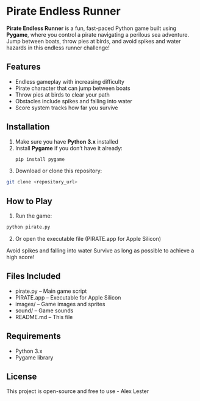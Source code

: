 # Pirate Endless Runner

**Pirate Endless Runner** is a fun, fast-paced Python game built using **Pygame**, where you control a pirate navigating a perilous sea adventure. Jump between boats, throw pies at birds, and avoid spikes and water hazards in this endless runner challenge!

## Features
- Endless gameplay with increasing difficulty
- Pirate character that can jump between boats
- Throw pies at birds to clear your path
- Obstacles include spikes and falling into water
- Score system tracks how far you survive

## Installation
1. Make sure you have **Python 3.x** installed
2. Install **Pygame** if you don’t have it already:
   ```bash
   pip install pygame
   ```
3. Download or clone this repository:
  ```bash
  git clone <repository_url>
   ```
## How to Play
1. Run the game:
  ```bash
  python pirate.py
   ```
2. Or open the executable file (PIRATE.app for Apple Silicon)

Avoid spikes and falling into water
Survive as long as possible to achieve a high score!

## Files Included
- pirate.py – Main game script
- PIRATE.app – Executable for Apple Silicon
- images/ – Game images and sprites
- sound/ – Game sounds
- README.md – This file

## Requirements
- Python 3.x
- Pygame library

## License
This project is open-source and free to use - Alex Lester
